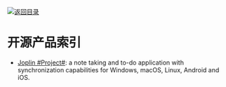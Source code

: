 [![返回目录](https://parg.co/UGo)](https://parg.co/b4z) 
 
 
# 开源产品索引

- [Joplin #Project#](https://github.com/laurent22/joplin): a note taking and to-do application with synchronization capabilities for Windows, macOS, Linux, Android and iOS.
